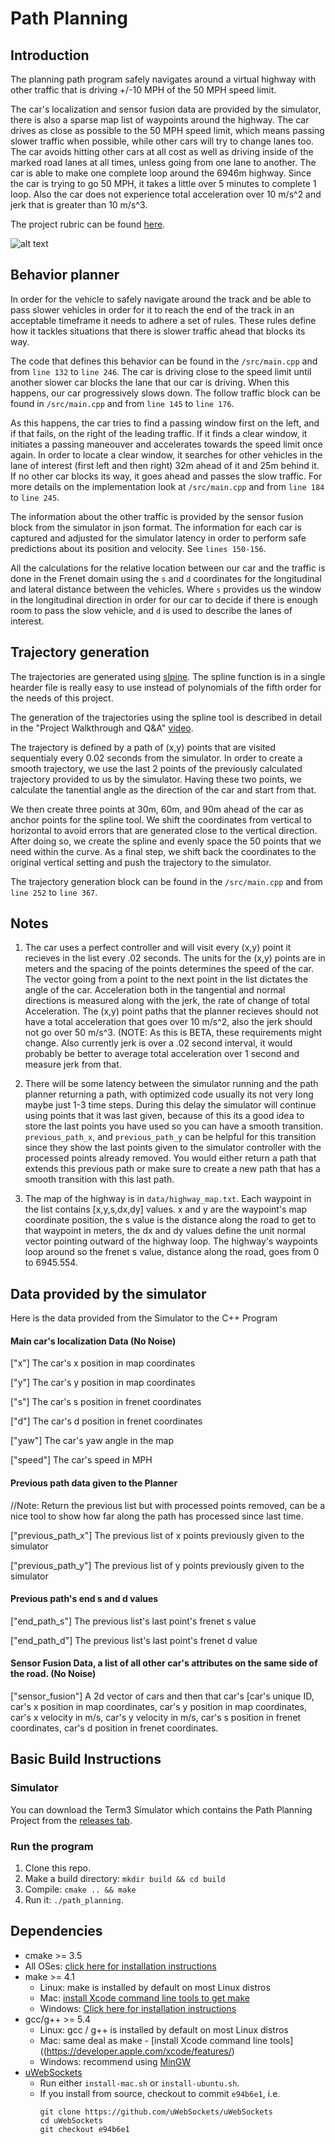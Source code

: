 # Path Planning

## Introduction

The planning path program safely navigates around a virtual highway with other traffic that is driving +/-10 MPH of the 50 MPH speed limit.

The car's localization and sensor fusion data are provided by the simulator, there is also a sparse map list of waypoints around the highway. The car drives as close as possible to the 50 MPH speed limit, which means passing slower traffic when possible, while other cars will try to change lanes too. The car avoids hitting other cars at all cost as well as driving inside of the marked road lanes at all times, unless going from one lane to another. The car is able to make one complete loop around the 6946m highway. Since the car is trying to go 50 MPH, it takes a little over 5 minutes to complete 1 loop. Also the car does not experience total acceleration over 10 m/s^2 and jerk that is greater than 10 m/s^3.

The project rubric can be found [here](https://review.udacity.com/#!/projects/318/rubric).

![alt text](https://github.com/itornaza/sdc-path-planning/images/cover.png "Path planning in action")

## Behavior planner

In order for the vehicle to safely navigate around the track and be able to pass slower vehicles in order for it to reach the end of the track in an acceptable timeframe it needs to adhere a set of rules. These rules define how it tackles situations that there is slower traffic ahead that blocks its way.

The code that defines this behavior can be found in the `/src/main.cpp` and from `line 132` to `line 246`. The car is driving close to the speed limit until another slower car blocks the lane that our car is driving. When this happens, our car progressively slows down. The follow traffic block can be found in  `/src/main.cpp` and from `line 145` to `line 176`.


As this happens, the car tries to find a passing window first on the left, and if that fails, on the right of the leading traffic. If it finds a clear window, it initiates a passing maneouver and accelerates towards the speed limit once again. In order to locate a clear window, it searches for other vehicles in the lane of interest (first left and then right) 32m ahead of it and 25m behind it. If no other car blocks its way, it goes ahead and passes the slow traffic. For more details on the implementation look at `/src/main.cpp` and from `line 184` to `line 245`.

The information about the other traffic is provided by the sensor fusion block from the simulator in json format. The information for each car is captured and adjusted for the simulator latency in order to perform safe predictions about its position and velocity. See `lines 150-156`.

All the calculations for the relative location between our car and the traffic is done in the Frenet domain using the `s` and `d` coordinates for the longitudinal and lateral distance between the vehicles. Where `s` provides us the window in the longitudinal direction in order for our car to decide if there is enough room to pass the slow vehicle, and `d` is used to describe the lanes of interest.

## Trajectory generation

The trajectories are generated using [slpine](http://kluge.in-chemnitz.de/opensource/spline/). The spline function is in a single hearder file is really easy to use instead of polynomials of the fifth order for the needs of this project.

The generation of the trajectories using the spline tool is described in detail in the "Project Walkthrough and Q&A" [video](https://www.youtube.com/watch?v=7sI3VHFPP0w).

The trajectory is defined by a path of (x,y) points that are visited sequentialy every 0.02 seconds from the simulator. In order to create a smooth trajectory, we use the last 2 points of the previously calculated trajectory provided to us by the simulator. Having these two points, we calculate the tanential angle as the direction of the car and start from that.

We then create three points at 30m, 60m, and 90m ahead of the car as anchor points for the spline tool. We shift the coordinates from vertical to horizontal to avoid errors that are generated close to the vertical direction. After doing so, we create the spline and evenly space the 50 points that we need within the curve. As a final step, we shift back the coordinates to the original vertical setting and push the trajectory to the simulator.

The trajectory generation block can be found in the `/src/main.cpp` and from `line 252` to `line 367`.

## Notes

1. The car uses a perfect controller and will visit every (x,y) point it recieves in the list every .02 seconds. The units for the (x,y) points are in meters and the spacing of the points determines the speed of the car. The vector going from a point to the next point in the list dictates the angle of the car. Acceleration both in the tangential and normal directions is measured along with the jerk, the rate of change of total Acceleration. The (x,y) point paths that the planner recieves should not have a total acceleration that goes over 10 m/s^2, also the jerk should not go over 50 m/s^3. (NOTE: As this is BETA, these requirements might change. Also currently jerk is over a .02 second interval, it would probably be better to average total acceleration over 1 second and measure jerk from that.

2. There will be some latency between the simulator running and the path planner returning a path, with optimized code usually its not very long maybe just 1-3 time steps. During this delay the simulator will continue using points that it was last given, because of this its a good idea to store the last points you have used so you can have a smooth transition. `previous_path_x`, and `previous_path_y` can be helpful for this transition since they show the last points given to the simulator controller with the processed points already removed. You would either return a path that extends this previous path or make sure to create a new path that has a smooth transition with this last path.

3. The map of the highway is in `data/highway_map.txt`. Each waypoint in the list contains  [x,y,s,dx,dy] values. x and y are the waypoint's map coordinate position, the s value is the distance along the road to get to that waypoint in meters, the dx and dy values define the unit normal vector pointing outward of the highway loop. The highway's waypoints loop around so the frenet s value, distance along the road, goes from 0 to 6945.554.

## Data provided by the simulator

Here is the data provided from the Simulator to the C++ Program

#### Main car's localization Data (No Noise)

["x"] The car's x position in map coordinates

["y"] The car's y position in map coordinates

["s"] The car's s position in frenet coordinates

["d"] The car's d position in frenet coordinates

["yaw"] The car's yaw angle in the map

["speed"] The car's speed in MPH

#### Previous path data given to the Planner

//Note: Return the previous list but with processed points removed, can be a nice tool to show how far along
the path has processed since last time. 

["previous_path_x"] The previous list of x points previously given to the simulator

["previous_path_y"] The previous list of y points previously given to the simulator

#### Previous path's end s and d values 

["end_path_s"] The previous list's last point's frenet s value

["end_path_d"] The previous list's last point's frenet d value

#### Sensor Fusion Data, a list of all other car's attributes on the same side of the road. (No Noise)

["sensor_fusion"] A 2d vector of cars and then that car's [car's unique ID, car's x position in map coordinates, car's y position in map coordinates, car's x velocity in m/s, car's y velocity in m/s, car's s position in frenet coordinates, car's d position in frenet coordinates.

## Basic Build Instructions

### Simulator

You can download the Term3 Simulator which contains the Path Planning Project from the [releases tab](https://github.com/udacity/self-driving-car-sim/releases).

### Run the program

1. Clone this repo.
2. Make a build directory: `mkdir build && cd build`
3. Compile: `cmake .. && make`
4. Run it: `./path_planning`.

## Dependencies

* cmake >= 3.5
 * All OSes: [click here for installation instructions](https://cmake.org/install/)
* make >= 4.1
  * Linux: make is installed by default on most Linux distros
  * Mac: [install Xcode command line tools to get make](https://developer.apple.com/xcode/features/)
  * Windows: [Click here for installation instructions](http://gnuwin32.sourceforge.net/packages/make.htm)
* gcc/g++ >= 5.4
  * Linux: gcc / g++ is installed by default on most Linux distros
  * Mac: same deal as make - [install Xcode command line tools]((https://developer.apple.com/xcode/features/)
  * Windows: recommend using [MinGW](http://www.mingw.org/)
* [uWebSockets](https://github.com/uWebSockets/uWebSockets)
  * Run either `install-mac.sh` or `install-ubuntu.sh`.
  * If you install from source, checkout to commit `e94b6e1`, i.e.
    ```
    git clone https://github.com/uWebSockets/uWebSockets 
    cd uWebSockets
    git checkout e94b6e1
    ```

